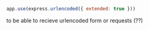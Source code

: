 ```js
app.use(express.urlencoded({ extended: true }))
```
to be able to recieve urlencoded form or requests (??)